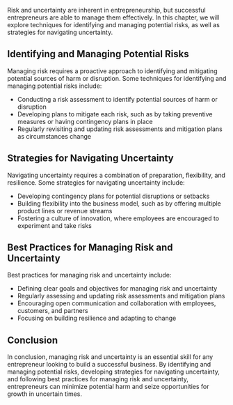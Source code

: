 
Risk and uncertainty are inherent in entrepreneurship, but successful entrepreneurs are able to manage them effectively. In this chapter, we will explore techniques for identifying and managing potential risks, as well as strategies for navigating uncertainty.

Identifying and Managing Potential Risks
----------------------------------------

Managing risk requires a proactive approach to identifying and mitigating potential sources of harm or disruption. Some techniques for identifying and managing potential risks include:

* Conducting a risk assessment to identify potential sources of harm or disruption
* Developing plans to mitigate each risk, such as by taking preventive measures or having contingency plans in place
* Regularly revisiting and updating risk assessments and mitigation plans as circumstances change

Strategies for Navigating Uncertainty
-------------------------------------

Navigating uncertainty requires a combination of preparation, flexibility, and resilience. Some strategies for navigating uncertainty include:

* Developing contingency plans for potential disruptions or setbacks
* Building flexibility into the business model, such as by offering multiple product lines or revenue streams
* Fostering a culture of innovation, where employees are encouraged to experiment and take risks

Best Practices for Managing Risk and Uncertainty
------------------------------------------------

Best practices for managing risk and uncertainty include:

* Defining clear goals and objectives for managing risk and uncertainty
* Regularly assessing and updating risk assessments and mitigation plans
* Encouraging open communication and collaboration with employees, customers, and partners
* Focusing on building resilience and adapting to change

Conclusion
----------

In conclusion, managing risk and uncertainty is an essential skill for any entrepreneur looking to build a successful business. By identifying and managing potential risks, developing strategies for navigating uncertainty, and following best practices for managing risk and uncertainty, entrepreneurs can minimize potential harm and seize opportunities for growth in uncertain times.
